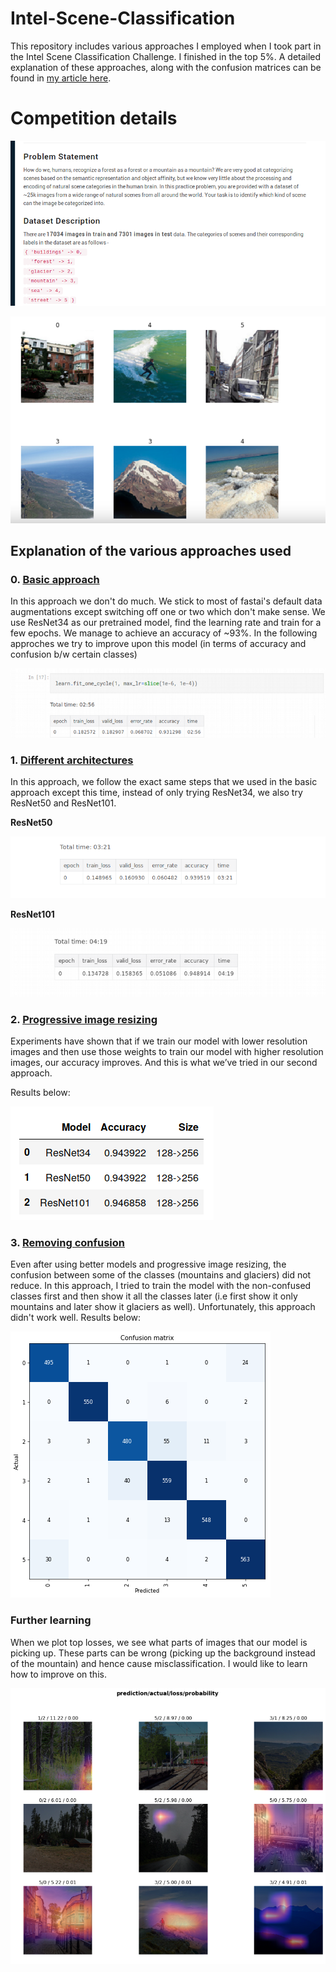 # Intel-Scene-Classification
This repository includes various approaches I employed when I took part in the Intel Scene Classification Challenge. 
I finished in the top 5%. A detailed explanation of these approaches, along with the confusion matrices can be found in [my article here](https://becominghuman.ai/lessons-from-my-first-deep-learning-hackathon-42ced244a38d).

# Competition details

![Sample image](https://github.com/MaazMohsin20/ImageClassificationAssignment3/blob/main/images/image_1.png)

![Sample image](https://github.com/MaazMohsin20/ImageClassificationAssignment3/blob/main/images/image_2.png)



## Explanation of the various approaches used

### 0. [Basic approach](https://github.com/MaazMohsin20/ImageClassificationAssignment3/tree/main/basic_approach/nb/intel-scene-classification-basic-approach.ipynb)

In this approach we don't do much. We stick to most of fastai's default data augmentations except switching off one or two which
don't make sense. We use ResNet34 as our pretrained model, find the learning rate and train for a few epochs. We manage to achieve
an accuracy of ~93%. In the following approches we try to improve upon this model (in terms of accuracy and confusion b/w certain classes)

![Sample image](https://github.com/MaazMohsin20/ImageClassificationAssignment3/blob/main/images/image_3.png)


### 1. [Different architectures](https://github.com/MaazMohsin20/ImageClassificationAssignment3/tree/main/different_models/nb/intel-scene-classification-using-different-models.ipynb)

In this approach, we follow the exact same steps that we used in the basic approach except this time, 
instead of only trying ResNet34, we also try ResNet50 and ResNet101.

**ResNet50**

![Sample image](https://github.com/MaazMohsin20/ImageClassificationAssignment3/blob/main/images/image_4.png)

**ResNet101**

![Sample image](https://github.com/MaazMohsin20/ImageClassificationAssignment3/blob/main/images/image_5.png)


### 2. [Progressive image resizing](https://github.com/MaazMohsin20/ImageClassificationAssignment3/tree/main/progressive_image_resizing/nb/intel-scene-progressive-image-resizing.ipynb)

Experiments have shown that if we train our model with lower resolution images and then use those weights to train our model with higher resolution images, our accuracy improves. 
And this is what we’ve tried in our second approach.

Results below:

![Sample image](https://github.com/MaazMohsin20/ImageClassificationAssignment3/blob/main/images/image_6.png)


### 3. [Removing confusion](https://github.com/MaazMohsin20/ImageClassificationAssignment3/tree/main/removing_confusion/nb/intel-scene-removing-confusion.ipynb)

Even after using better models and progressive image resizing, the confusion between some of the classes (mountains and glaciers) did not reduce. In this approach, I tried to train the model with the non-confused classes first and then show it all the classes later (i.e first show it only mountains and later show it glaciers as well). Unfortunately, this approach didn't work well.
Results below:

![Sample image](https://github.com/MaazMohsin20/ImageClassificationAssignment3/blob/main/images/image_7.png)

### Further learning

When we plot top losses, we see what parts of images that our model is picking up. These parts can be wrong (picking up the background instead of the mountain) and hence cause misclassification. I would like to learn how to improve on this.

![Sample image](https://github.com/MaazMohsin20/ImageClassificationAssignment3/blob/main/images/image_8.png)




